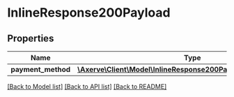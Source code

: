 # InlineResponse200Payload

## Properties
Name | Type | Description | Notes
------------ | ------------- | ------------- | -------------
**payment_method** | [**\Axerve\Client\Model\InlineResponse200PayloadPaymentMethod[]**](InlineResponse200PayloadPaymentMethod.md) |  | [optional] 

[[Back to Model list]](../../README.md#documentation-for-models) [[Back to API list]](../../README.md#documentation-for-api-endpoints) [[Back to README]](../../README.md)

